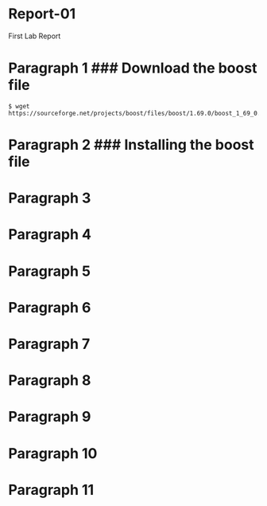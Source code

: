 # Report-01
First Lab Report

# Paragraph 1 ### Download the boost file
 
```
$ wget https://sourceforge.net/projects/boost/files/boost/1.69.0/boost_1_69_0.tar.gz
```


# Paragraph 2 ### Installing the boost file


# Paragraph 3

# Paragraph 4

# Paragraph 5

# Paragraph 6

# Paragraph 7

# Paragraph 8

# Paragraph 9

# Paragraph 10

# Paragraph 11
